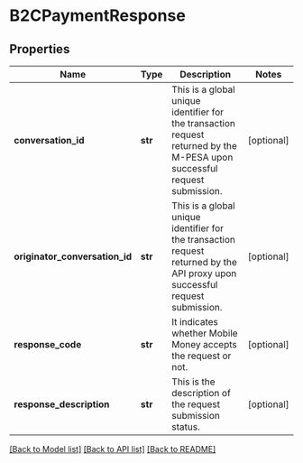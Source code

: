 # B2CPaymentResponse

## Properties
Name | Type | Description | Notes
------------ | ------------- | ------------- | -------------
**conversation_id** | **str** | This is a global unique identifier for the transaction request returned by the M-PESA upon successful request submission. | [optional] 
**originator_conversation_id** | **str** | This is a global unique identifier for the transaction request returned by the API proxy upon successful request submission. | [optional] 
**response_code** | **str** | It indicates whether Mobile Money accepts the request or not. | [optional] 
**response_description** | **str** | This is the description of the request submission status. | [optional] 

[[Back to Model list]](../README.md#documentation-for-models) [[Back to API list]](../README.md#documentation-for-api-endpoints) [[Back to README]](../README.md)

